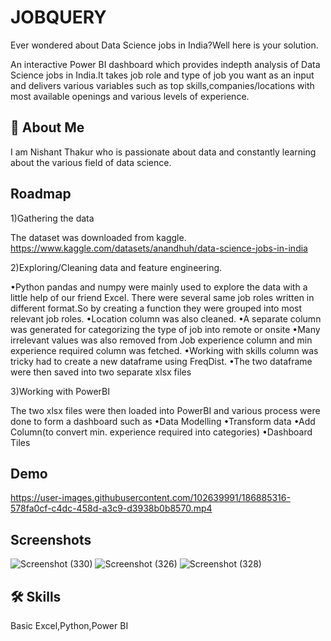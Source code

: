 # JOBQUERY

Ever wondered about Data Science jobs in India?Well here is your solution.

An interactive Power BI dashboard which provides indepth analysis of Data Science jobs in India.It takes job role and type of job you want as an input and delivers various variables such as top skills,companies/locations with most available openings and various levels of experience.




## 🚀 About Me
I am Nishant Thakur who is passionate about data and constantly learning about the various field of data science.


## Roadmap

1)Gathering the data

The dataset was downloaded from kaggle.
https://www.kaggle.com/datasets/anandhuh/data-science-jobs-in-india

2)Exploring/Cleaning data and feature engineering.

•Python pandas and numpy were mainly used to explore the data with a little help of our friend Excel.
There were several same job roles written in different format.So by creating a function they were grouped into most relevant job roles.
•Location column was also cleaned.
•A separate column was generated for categorizing the type of job into remote or onsite
•Many irrelevant values was also removed from Job experience column and min experience required column was fetched.
•Working with skills column was tricky had to create a new dataframe using FreqDist.
•The two dataframe were then saved into two separate xlsx files

3)Working with PowerBI

The two xlsx files were then loaded into PowerBI and various process were done to form a dashboard such as 
•Data Modelling
•Transform data
•Add Column(to convert min. experience required into categories)
•Dashboard Tiles


## Demo

https://user-images.githubusercontent.com/102639991/186885316-578fa0cf-c4dc-458d-a3c9-d3938b0b8570.mp4


## Screenshots

![Screenshot (330)](https://user-images.githubusercontent.com/102639991/186885660-3735f233-3177-4631-8b4d-cd99e700f900.png)
![Screenshot (326)](https://user-images.githubusercontent.com/102639991/186885664-9d49ee8a-9fa8-492b-bed5-9fe8a1f9bdfb.png)
![Screenshot (328)](https://user-images.githubusercontent.com/102639991/186885668-ea4d0c98-f432-4285-96b9-716e6d40ff95.png)



## 🛠 Skills
Basic Excel,Python,Power BI

